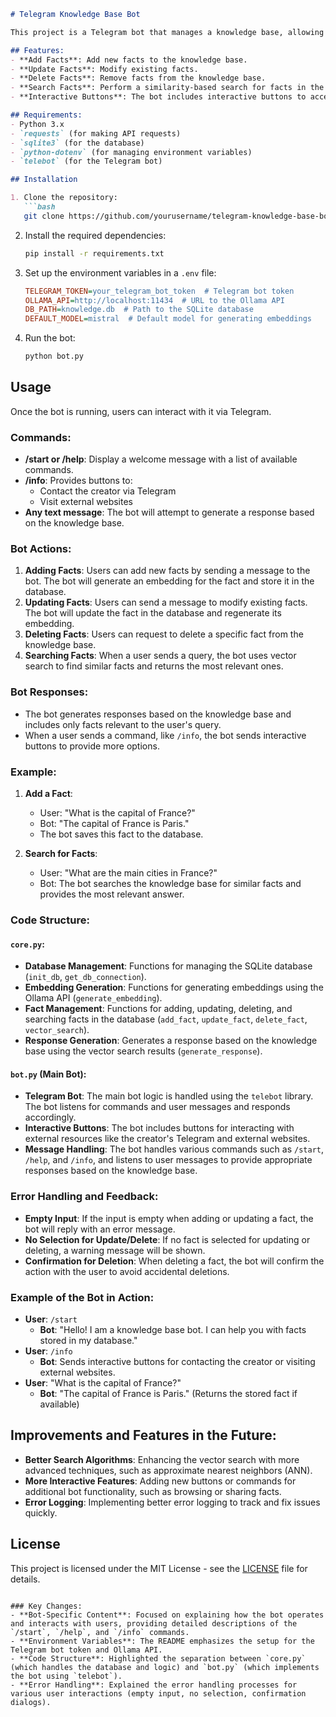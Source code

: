 ```markdown
# Telegram Knowledge Base Bot

This project is a Telegram bot that manages a knowledge base, allowing users to add, update, delete, and search facts using vector search. The bot interacts with the knowledge base stored in an SQLite database, and it uses embeddings generated via the Ollama API to handle search queries.

## Features:
- **Add Facts**: Add new facts to the knowledge base.
- **Update Facts**: Modify existing facts.
- **Delete Facts**: Remove facts from the knowledge base.
- **Search Facts**: Perform a similarity-based search for facts in the knowledge base.
- **Interactive Buttons**: The bot includes interactive buttons to access the creator's Telegram and external websites.

## Requirements:
- Python 3.x
- `requests` (for making API requests)
- `sqlite3` (for the database)
- `python-dotenv` (for managing environment variables)
- `telebot` (for the Telegram bot)

## Installation

1. Clone the repository:
   ```bash
   git clone https://github.com/yourusername/telegram-knowledge-base-bot.git
   ```

2. Install the required dependencies:
   ```bash
   pip install -r requirements.txt
   ```

3. Set up the environment variables in a `.env` file:
   ```ini
   TELEGRAM_TOKEN=your_telegram_bot_token  # Telegram bot token
   OLLAMA_API=http://localhost:11434  # URL to the Ollama API
   DB_PATH=knowledge.db  # Path to the SQLite database
   DEFAULT_MODEL=mistral  # Default model for generating embeddings
   ```

4. Run the bot:
   ```bash
   python bot.py
   ```

## Usage

Once the bot is running, users can interact with it via Telegram.

### Commands:
- **/start or /help**: Display a welcome message with a list of available commands.
- **/info**: Provides buttons to:
  - Contact the creator via Telegram
  - Visit external websites
- **Any text message**: The bot will attempt to generate a response based on the knowledge base.

### Bot Actions:
1. **Adding Facts**: Users can add new facts by sending a message to the bot. The bot will generate an embedding for the fact and store it in the database.
2. **Updating Facts**: Users can send a message to modify existing facts. The bot will update the fact in the database and regenerate its embedding.
3. **Deleting Facts**: Users can request to delete a specific fact from the knowledge base.
4. **Searching Facts**: When a user sends a query, the bot uses vector search to find similar facts and returns the most relevant ones.

### Bot Responses:
- The bot generates responses based on the knowledge base and includes only facts relevant to the user's query.
- When a user sends a command, like `/info`, the bot sends interactive buttons to provide more options.
  
### Example:
1. **Add a Fact**: 
   - User: "What is the capital of France?"
   - Bot: "The capital of France is Paris."
   - The bot saves this fact to the database.

2. **Search for Facts**:
   - User: "What are the main cities in France?"
   - Bot: The bot searches the knowledge base for similar facts and provides the most relevant answer.

### Code Structure:

#### `core.py`:
- **Database Management**: Functions for managing the SQLite database (`init_db`, `get_db_connection`).
- **Embedding Generation**: Functions for generating embeddings using the Ollama API (`generate_embedding`).
- **Fact Management**: Functions for adding, updating, deleting, and searching facts in the database (`add_fact`, `update_fact`, `delete_fact`, `vector_search`).
- **Response Generation**: Generates a response based on the knowledge base using the vector search results (`generate_response`).

#### `bot.py` (Main Bot):
- **Telegram Bot**: The main bot logic is handled using the `telebot` library. The bot listens for commands and user messages and responds accordingly.
- **Interactive Buttons**: The bot includes buttons for interacting with external resources like the creator's Telegram and external websites.
- **Message Handling**: The bot handles various commands such as `/start`, `/help`, and `/info`, and listens to user messages to provide appropriate responses based on the knowledge base.

### Error Handling and Feedback:
- **Empty Input**: If the input is empty when adding or updating a fact, the bot will reply with an error message.
- **No Selection for Update/Delete**: If no fact is selected for updating or deleting, a warning message will be shown.
- **Confirmation for Deletion**: When deleting a fact, the bot will confirm the action with the user to avoid accidental deletions.

### Example of the Bot in Action:
- **User**: `/start`
  - **Bot**: "Hello! I am a knowledge base bot. I can help you with facts stored in my database."
- **User**: `/info`
  - **Bot**: Sends interactive buttons for contacting the creator or visiting external websites.
- **User**: "What is the capital of France?"
  - **Bot**: "The capital of France is Paris." (Returns the stored fact if available)

## Improvements and Features in the Future:
- **Better Search Algorithms**: Enhancing the vector search with more advanced techniques, such as approximate nearest neighbors (ANN).
- **More Interactive Features**: Adding new buttons or commands for additional bot functionality, such as browsing or sharing facts.
- **Error Logging**: Implementing better error logging to track and fix issues quickly.

## License

This project is licensed under the MIT License - see the [LICENSE](LICENSE) file for details.
```

### Key Changes:
- **Bot-Specific Content**: Focused on explaining how the bot operates and interacts with users, providing detailed descriptions of the `/start`, `/help`, and `/info` commands.
- **Environment Variables**: The README emphasizes the setup for the Telegram bot token and Ollama API.
- **Code Structure**: Highlighted the separation between `core.py` (which handles the database and logic) and `bot.py` (which implements the bot using `telebot`).
- **Error Handling**: Explained the error handling processes for various user interactions (empty input, no selection, confirmation dialogs).